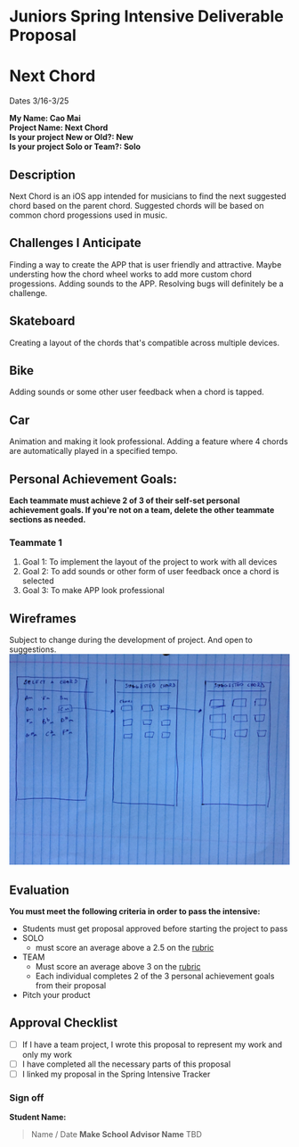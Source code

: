 # Juniors Spring Intensive Deliverable Proposal
# Next Chord

Dates 3/16-3/25

**My Name: Cao Mai**<br>
**Project Name: Next Chord**<br>
**Is your project New or Old?: New**<br>
**Is your project Solo or Team?: Solo**<br>

## Description

Next Chord is an iOS app intended for musicians to find the next suggested chord based on the parent chord. Suggested chords will be based on common chord progessions used in music.

## Challenges I Anticipate

Finding a way to create the APP that is user friendly and attractive. Maybe understing how the chord wheel works to add more custom chord progessions. Adding sounds to the APP. Resolving bugs will definitely be a challenge.

## Skateboard

Creating a layout of the chords that's compatible across multiple devices.

## Bike
Adding sounds or some other user feedback when a chord is tapped.

## Car
Animation and making it look professional. Adding a feature where 4 chords are automatically played in a specified tempo.


## Personal Achievement Goals:

**Each teammate must achieve 2 of 3 of their self-set personal achievement goals. If you're not on a team, delete the other teammate sections as needed.**

### Teammate 1

1. Goal 1:
To implement the layout of the project to work with all devices
1. Goal 2:
To add sounds or other form of user feedback once a chord is selected
1. Goal 3:
To make APP look professional


## Wireframes

Subject to change during the development of project. And open to suggestions.<br>
![](intensive.jpeg)


## Evaluation

**You must meet the following criteria in order to pass the intensive:**

- Students must get proposal approved before starting the project to pass
- SOLO
   - must score an average above a 2.5 on the [rubric]
- TEAM
   - Must score an average above 3 on the [rubric]
   - Each individual completes 2 of the 3 personal achievement goals from their proposal
- Pitch your product

[rubric]:https://docs.google.com/document/d/1IOQDmohLBEBT-hyr-2vgw1mbZUNsq3fHxVfH0oRmVt0/edit


## Approval Checklist
- [ ] If I have a team project, I wrote this proposal to represent my work and only my work
- [ ] I have completed all the necessary parts of this proposal
- [ ] I linked my proposal in the Spring Intensive Tracker

### Sign off

**Student Name:**               
> Name / Date
**Make School Advisor Name**
> TBD

